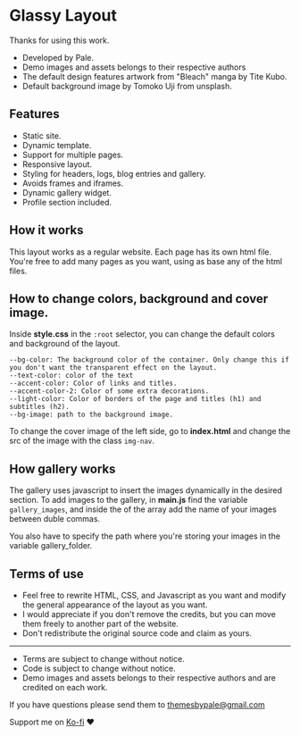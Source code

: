 # Glassy Layout

Thanks for using this work. 
- Developed by Pale.
- Demo images and assets belongs to their respective authors
- The default design features artwork from "Bleach" manga by Tite Kubo.
- Default background image by Tomoko Uji from unsplash.
## Features

- Static site.
- Dynamic template.
- Support for multiple pages.
- Responsive layout.
- Styling for headers, logs, blog entries and gallery.
- Avoids frames and iframes.
- Dynamic gallery widget.
- Profile section included.

## How it works

This layout works as a regular website. Each page has its own html file. You're free to add many pages as you want, using as base any of the html files.

## How to change colors, background and cover image.

Inside **style.css** in the `:root` selector, you can change the default colors and background of the layout.

    --bg-color: The background color of the container. Only change this if you don't want the transparent effect on the layout.
    --text-color: color of the text
    --accent-color: Color of links and titles.
    --accent-color-2: Color of some extra decorations.
    --light-color: Color of borders of the page and titles (h1) and subtitles (h2).
    --bg-image: path to the background image.

To change the cover image of the left side, go to **index.html** and change the src of the image with the class `img-nav`.

## How gallery works

The gallery uses javascript to insert the images dynamically in the desired section. To add images to the gallery, in **main.js** find the variable `gallery_images`, and inside the of the array add the name of your images between duble commas.

You also have to specify the path where you're storing your images in the variable gallery_folder.

## Terms of use

- Feel free to rewrite HTML, CSS, and Javascript as you want and modify the general appearance of the layout as you want.
- I would appreciate if you don't remove the credits, but you can move them freely to another part of the website.
- Don't redistribute the original source code and claim as yours.
---
- Terms are subject to change without notice.
- Code is subject to change without notice.
- Demo images and assets belongs to their respective authors and are credited on each work.

If you have questions please send them to themesbypale@gmail.com

Support me on [Ko-fi](https://ko-fi.com/palemomos) ❤️



